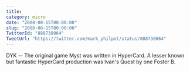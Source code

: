```yaml
---
title: 
category: micro
date: "2008-08-15T00:00:00"
slug: "2008-08-15T00:00:00"
TwitterId: "888738064"
TweetUrl: "https://twitter.com/mark_philpot/status/888738064"
---
```


DYK -- The original game Myst was written in HyperCard. A lesser known but
fantastic HyperCard production was Ivan's Quest by one Foster B.
